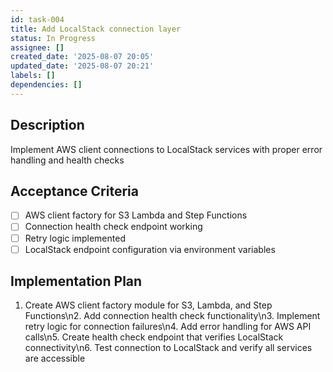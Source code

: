 ```yaml
---
id: task-004
title: Add LocalStack connection layer
status: In Progress
assignee: []
created_date: '2025-08-07 20:05'
updated_date: '2025-08-07 20:21'
labels: []
dependencies: []
---
```


## Description

Implement AWS client connections to LocalStack services with proper error handling and health checks

## Acceptance Criteria

- [ ] AWS client factory for S3 Lambda and Step Functions
- [ ] Connection health check endpoint working
- [ ] Retry logic implemented
- [ ] LocalStack endpoint configuration via environment variables

## Implementation Plan

1. Create AWS client factory module for S3, Lambda, and Step Functions\n2. Add connection health check functionality\n3. Implement retry logic for connection failures\n4. Add error handling for AWS API calls\n5. Create health check endpoint that verifies LocalStack connectivity\n6. Test connection to LocalStack and verify all services are accessible
